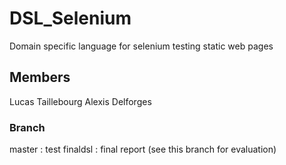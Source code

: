 # DSL_Selenium
Domain specific language for selenium testing static web pages

## Members
Lucas Taillebourg
Alexis Delforges

### Branch
master : test
finaldsl : final report (see this branch for evaluation)


